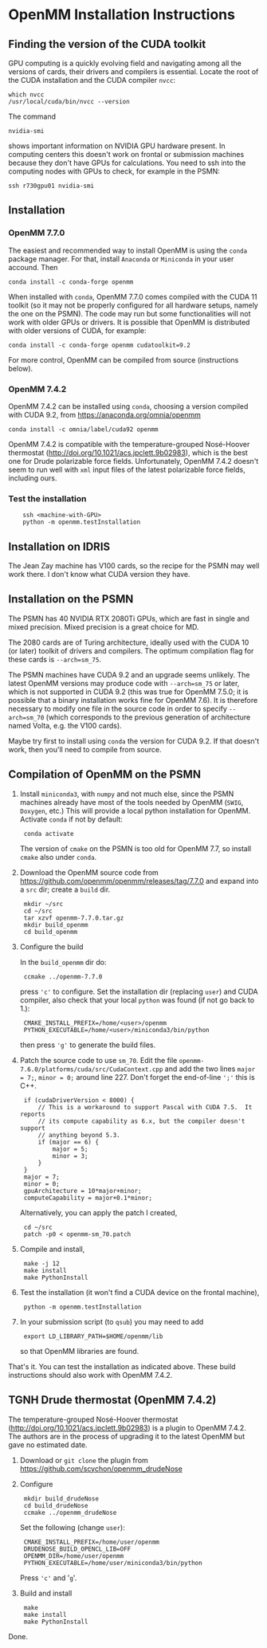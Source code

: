 # OpenMM Installation Instructions


## Finding the version of the CUDA toolkit

GPU computing is a quickly evolving field and navigating among all the versions of cards, their drivers and compilers is essential. Locate the root of the CUDA installation and the CUDA compiler `nvcc`:

    which nvcc
    /usr/local/cuda/bin/nvcc --version

The command

    nvidia-smi

shows important information on NVIDIA GPU hardware present. In computing centers this doesn't work on frontal or submission machines because they don't have GPUs for calculations. You need to ssh into the computing nodes with GPUs to check, for example in the PSMN:

    ssh r730gpu01 nvidia-smi


## Installation

### OpenMM 7.7.0

The easiest and recommended way to install OpenMM is using the `conda` package manager. For that, install `Anaconda` or `Miniconda` in your user accound. Then

    conda install -c conda-forge openmm

When installed with `conda`, OpenMM 7.7.0 comes compiled with the CUDA 11 toolkit  (so it may not be properly configured for all hardware setups, namely the one on the PSMN). The code may run but some functionalities will not work with older GPUs or drivers. It is possible that OpenMM is distributed with older versions of CUDA, for example:

    conda install -c conda-forge openmm cudatoolkit=9.2

For more control, OpenMM can be compiled from source (instructions below).

### OpenMM 7.4.2

OpenMM 7.4.2 can be installed using `conda`, choosing a version compiled with CUDA 9.2, from https://anaconda.org/omnia/openmm

    conda install -c omnia/label/cuda92 openmm

OpenMM 7.4.2 is compatible with the temperature-grouped Nosé-Hoover thermostat (http://doi.org/10.1021/acs.jpclett.9b02983), which is the best one for Drude polarizable force fields. Unfortunately, OpenMM 7.4.2 doesn't seem to run well with `xml` input files of the latest polarizable force fields, including ours.


### Test the installation

        ssh <machine-with-GPU>
        python -m openmm.testInstallation


## Installation on IDRIS

The Jean Zay machine has V100 cards, so the recipe for the PSMN may well work there. I don't know what CUDA version they have.


## Installation on the PSMN

The PSMN has 40 NVIDIA RTX 2080Ti GPUs, which are fast in single and mixed precision. Mixed precision is a great choice for MD.

The 2080 cards are of Turing architecture, ideally used with the CUDA 10 (or later) toolkit of drivers and compilers. The optimum compilation flag for these cards is `--arch=sm_75`.

The PSMN machines have CUDA 9.2 and an upgrade seems unlikely. The latest OpenMM versions may produce code with `--arch=sm_75` or later, which is not supported in CUDA 9.2 (this was true for OpenMM 7.5.0; it is possible that a binary installation works fine for OpenMM 7.6). It is therefore necessary to modify one file in the source code in order to specify `--arch=sm_70` (which corresponds to the previous generation of architecture named Volta, e.g. the V100 cards).

Maybe try first to install using `conda` the version for CUDA 9.2. If that doesn't work, then you'll need to compile from source.


## Compilation of OpenMM on the PSMN

1. Install `miniconda3`, with `numpy` and not much else, since the PSMN machines already have most of the tools needed by OpenMM (`SWIG`, `Doxygen`, etc.) This will provide a local python installation for OpenMM. Activate `conda` if not by default:

        conda activate

    The version of `cmake` on the PSMN is too old for OpenMM 7.7, so install `cmake` also under `conda`.

2. Download the OpenMM source code from https://github.com/openmm/openmm/releases/tag/7.7.0 and expand into a `src` dir; create a `build` dir.

        mkdir ~/src
        cd ~/src
        tar xzvf openmm-7.7.0.tar.gz
        mkdir build_openmm
        cd build_openmm

3. Configure the build

    In the `build_openmm` dir do:

        ccmake ../openmm-7.7.0

    press `'c'` to configure. Set the installation dir (replacing `user`) and CUDA compiler, also check that your local `python` was found (if not go back to 1.):

        CMAKE_INSTALL_PREFIX=/home/<user>/openmm
        PYTHON_EXECUTABLE=/home/<user>/miniconda3/bin/python

    then press `'g'` to generate the build files.

4. Patch the source code to use `sm_70`. Edit the file `openmm-7.6.0/platforms/cuda/src/CudaContext.cpp` and add the two lines `major = 7;`, `minor = 0;` around line 227. Don't forget the end-of-line `';'` this is C++.

        if (cudaDriverVersion < 8000) {
            // This is a workaround to support Pascal with CUDA 7.5.  It reports
            // its compute capability as 6.x, but the compiler doesn't support
            // anything beyond 5.3.
            if (major == 6) {
                major = 5;
                minor = 3;
            }
        }
        major = 7;
        minor = 0;
        gpuArchitecture = 10*major+minor;
        computeCapability = major+0.1*minor;

    Alternatively, you can apply the patch I created,

        cd ~/src
        patch -p0 < openmm-sm_70.patch

5. Compile and install,

        make -j 12
        make install
        make PythonInstall

6. Test the installation (it won't find a CUDA device on the frontal machine),

        python -m openmm.testInstallation

7. In your submission script (to `qsub`) you may need to add

        export LD_LIBRARY_PATH=$HOME/openmm/lib

    so that OpenMM libraries are found.

That's it. You can test the installation as indicated above. These build instructions should also work with OpenMM 7.4.2.


## TGNH Drude thermostat (OpenMM 7.4.2)

The temperature-grouped Nosé-Hoover thermostat (http://doi.org/10.1021/acs.jpclett.9b02983) is a plugin to OpenMM 7.4.2. The authors are in the process of upgrading it to the latest OpenMM but gave no estimated date.

1. Download or `git clone` the plugin from https://github.com/scychon/openmm_drudeNose

2. Configure

        mkdir build_drudeNose
        cd build_drudeNose
        ccmake ../openmm_drudeNose

    Set the following (change `user`):

        CMAKE_INSTALL_PREFIX=/home/user/openmm
        DRUDENOSE_BUILD_OPENCL_LIB=OFF
        OPENMM_DIR=/home/user/openmm
        PYTHON_EXECUTABLE=/home/user/miniconda3/bin/python

    Press `'c'` and '`g`'.

3. Build and install

        make
        make install
        make PythonInstall

Done.

